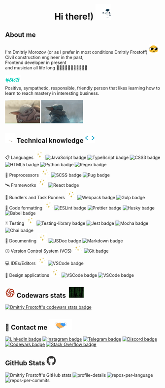 <!--title start-->
<h1 align="center">Hi there!) <img src="./src/images/droid_welcome.gif" height="50" width="50" alt="robot greeting"></h1>
<!--title end-->
<!--about me start-->
<section>
  <h2>About me</h2>    
  <span>I'm Dmitriy Morozov (or as I prefer in most conditions Dmitriy Frostoff) <img src="./src/images/smile_with_eyeglasses.gif" height="32" width="32" alt="badass smile winking"><br>
  Civil construction engineer in the past, <br>
  Frontend developer in present <br>
  and musician all life long 🎼🎸🎤🎹🎹🎹🎹🎹🎹🎹🥁</span>
  <p>
    <img src="./src/images/facts.gif" height="32" alt="facts word animated">
    <br>
    Positive, sympathetic, responsible, friendly person that likes learning how to learn to reach mastery in interesting business.
  </p>
  <img src="./src/images/grogu_to_journey.gif" alt="Grogu enjoy trip" height="75"> <img src="./src/images/grogu_meditation.gif" alt="Grogu meditate" height="75">
</section>
<!--about me end-->
<!--Languages and technologies start-->
<section>
  <h2>
    <img src="./src/images/magic_wand.gif" width="32" alt="magic wand gif">
    Technical knowledge
    <img src="./src/images/code_tag.gif" width="32" alt="animated empty closing html tag"></h2>   
  <div>
    <span>
      📋 Languages
      <img src="./src/images/spark_twinkle.gif" width="32" alt="sparkle gif">
    </span>
    <img src="https://img.shields.io/badge/-javascript-%23090909?style=for-the-badge&logo=javascript" height="24" alt="JavaScript badge">
    <img src="https://img.shields.io/badge/-typescript-%23090909?style=for-the-badge&logo=typescript" height="24" alt="TypeScript badge">
    <img src="https://img.shields.io/badge/css3-%23090909.svg?style=for-the-badge&logo=css3&logoColor=%231572B6" height="24" alt="CSS3 badge">
    <img src="https://img.shields.io/badge/-HTML5-%23090909?style=for-the-badge&logo=HTML5" height="24" alt="HTML5 badge">
    <img src="https://img.shields.io/badge/python-%23090909?style=for-the-badge&logo=python&logoColor=ffdd54" height="24" alt="Python badge">
    <img src="https://img.shields.io/badge/Regex-%23090909?style=for-the-badge&logo=Regex&logoColor=ffdd54" height="24" alt="Regex badge">
  </div>
  <div>
    <span>
      🚀 Preprocessors
      <img src="./src/images/spark_twinkle.gif" width="32" alt="sparkle gif">
    </span>
    <img src="https://img.shields.io/badge/-scss-%23090909?style=for-the-badge&logo=sass" height="24" alt="SCSS badge">
    <img src="https://img.shields.io/badge/Pug-CCC5B2?style=for-the-badge&logo=pug&logoColor=8F6905" height="24" alt="Pug badge">  
  </div>
  <div>
    <span>
      🛰️ Frameworks
      <img src="./src/images/spark_twinkle.gif" width="32" alt="sparkle gif">
    </span>
    <img src="https://img.shields.io/badge/-react-%23090909?style=for-the-badge&logo=react" height="24" alt="React badge">
  </div>
  <div>
    <span>
      🥤 Bundlers and Task Runners
      <img src="./src/images/spark_twinkle.gif" width="32" alt="sparkle gif">
    </span>
    <img src="https://img.shields.io/badge/-webpack-%23090909?style=for-the-badge&logo=webpack" height="24" alt="Webpack badge">
    <img src="https://img.shields.io/badge/-gulp-%23090909?style=for-the-badge&logo=gulp" height="24" alt="Gulp badge">
  </div>
  <div>
    <span>
      📐 Code formatting
      <img src="./src/images/spark_twinkle.gif" width="32" alt="sparkle gif">
    </span>
    <img src="https://img.shields.io/badge/-ESLint-%23090909?style=for-the-badge&logo=ESLint&logoColor=341BAB" height="24" alt="ESLint badge">
    <img src="https://img.shields.io/badge/-prettier-%23090909?style=for-the-badge&logo=prettier&logoColor=F7BA3E" height="24" alt="Prettier badge">
    <img src="https://img.shields.io/badge/-Husky-%23090909?style=for-the-badge&logo=Husky&logoColor=FFFF56" height="24" alt="Husky badge">
    <img src="https://img.shields.io/badge/-Babel-%23090909?style=for-the-badge&logo=Babel&logoColor=FFFF56" height="24" alt="Babel badge">
  </div>
  <div>
    <span>
      🃏 Testing
      <img src="./src/images/spark_twinkle.gif" width="32" alt="sparkle gif">
    </span>
    <img src="https://img.shields.io/badge/-TestingLibrary-%23090909?style=for-the-badge&logo=testing-library&logoColor=99424f" height="24" alt="Testing-library badge">
    <img src="https://img.shields.io/badge/jest-%23090909?style=for-the-badge&logo=jest&logoColor=99424f" height="24" alt="Jest badge">
    <img src="https://img.shields.io/badge/mocha-%23090909?style=for-the-badge&logo=mocha&logoColor=8d6748" height="24" alt="Mocha badge">
    <img src="https://img.shields.io/badge/chai-%23090909?style=for-the-badge&logo=chai&logoColor=a40802" height="24" alt="Chai badge">
  </div>
  <div>
    <span>
      📜 Documenting
      <img src="./src/images/spark_twinkle.gif" width="32" alt="sparkle gif">
    </span>    
    <img src="https://img.shields.io/badge/JSDoc-%23090909.svg?style=for-the-badge&logo=JSDoc&logoColor=white&logoColor=%23E34234" height="24" alt="JSDoc badge">
    <img src="https://img.shields.io/badge/Markdown-%23090909.svg?style=for-the-badge&logo=Markdown&logoColor=white&logoColor=%23E34234" height="24" alt="Markdown badge">
  </div>
  <div>
    <span>
      🕓 Version Control System (VCS)
      <img src="./src/images/spark_twinkle.gif" width="32" alt="sparkle gif">
    </span>    
    <img src="https://img.shields.io/badge/git-%23090909.svg?style=for-the-badge&logo=git&logoColor=white&logoColor=%23E34234" height="24" alt="Git badge">
  </div>
  <div>
    <span>
      💻 IDEs/Editors
      <img src="./src/images/spark_twinkle.gif" width="32" alt="sparkle gif">
    </span>
    <img src="https://img.shields.io/badge/Visual%20Studio%20Code-%23090909?style=for-the-badge&logo=visual%20studio%20code&logoColor=%231572B6" height="24" alt="VSCode badge">
  </div>
  <div>
    <span>
      🎨 Design applications
      <img src="./src/images/spark_twinkle.gif" width="32" alt="sparkle gif">
    </span>
    <img src="https://img.shields.io/badge/-figma-%23090909?style=for-the-badge&logo=figma&logoColor=%23F24E1E" height="24" alt="VSCode badge">
    <img src="https://img.shields.io/badge/-adobePhotoshop-%23090909?style=for-the-badge&logo=adobePhotoshop&logoColor=%231572B6" height="24" alt="VSCode badge">
  </div>
</section>
<!--Languages and technologies end-->
<!--Codewars info start-->
<section>
  <h2>
    <img src="./src/images/codewars_logo.gif" alt="codewars logo" width="32"> Codewars stats &nbsp;<img src="./src/images/lines_of_code.gif" width="48" alt="strings of code runnig up - down as in matrix"></h2>
  <a href="https://www.codewars.com/users/rsschool_78dcfb24c923f558" target="_blank"><img src="https://www.codewars.com/users/rsschool_78dcfb24c923f558/badges/large" alt="Dmitriy Frsotoff's codewars stats badge"></a>
</section>
<!--Codewars info end-->
<!--Contact me start-->
<section>
  <h2> 📱 Contact me <img src='./src/images/handshake.gif' width="75" alt="handshake gif'"></h2>    
  <a href="https://www.linkedin.com/in/dmitriy-frostoff/"><img src="https://img.shields.io/badge/-linkedin-090909?style=for-the-badge&logo=linkedin" alt="LinkedIn badge"></a>
  <a href="https://www.instagram.com/dmitriy.frostoff/"><img src="https://img.shields.io/badge/-instagram-090909?style=for-the-badge&logo=instagram" alt="Instagram badge"></a>
  <a href="https://t.me/Dmitriy_Frostoff"><img src="https://img.shields.io/badge/-telegram-090909?style=for-the-badge&logo=telegram" alt="Telegram badge"></a>
  <a href="https://discord.com/channels/@Dmitriy-Frostoff#9603"><img src="https://img.shields.io/badge/-Discord-090909?style=for-the-badge&logo=Discord" alt="Discord badge"></a>
  <a href="https://www.codewars.com/users/rsschool_78dcfb24c923f558"><img src="https://img.shields.io/badge/-Codewars-090909?style=for-the-badge&logo=Codewars&logoColor=%23E34234" alt="Codewars badge"></a>
  <a href="https://stackoverflow.com/users/20705648/dmitriy-frostoff"><img src="https://img.shields.io/badge/-Stackoverflow-090909?style=for-the-badge&logo=stack-overflow&logoColor=%23FF4433" alt="Stack Overflow badge"></a>
</section>
<!--Contact me end-->
<!--GitHub Stats start-->
<section>
  <h2> GitHub Stats <img src="./src/images/github_logo.gif" width="32" alt="GitHub logo"> </h2>
  <img src="https://github-readme-stats-sigma-five.vercel.app/api?username=Dmitriy-Frostoff&show_icons=true&theme=tokyonight&count_private=true" alt="Dmitriy Frostoff's GitHub stats">
  <a href="https://github.com/Dmitriy-Frostoff"></a>
  <img src="http://github-profile-summary-cards.vercel.app/api/cards/profile-details?username=Dmitriy-Frostoff&theme=tokyonight&layout=compact" alt="profile-details">
  <img src="http://github-profile-summary-cards.vercel.app/api/cards/repos-per-language?username=Dmitriy-Frostoff&theme=tokyonight" alt="repos-per-language">
  <img src="http://github-profile-summary-cards.vercel.app/api/cards/most-commit-language?username=Dmitriy-Frostoff&theme=tokyonight" alt="repos-per-commits">
</section>
<!--GitHub Stats end-->
